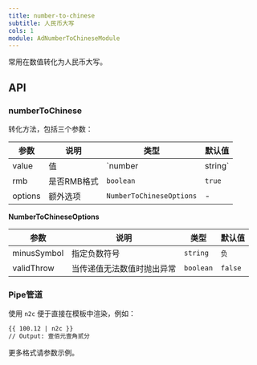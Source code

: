 ```yaml
---
title: number-to-chinese
subtitle: 人民币大写
cols: 1
module: AdNumberToChineseModule
---
```


常用在数值转化为人民币大写。

## API

### numberToChinese

转化方法，包括三个参数：

参数 | 说明 | 类型 | 默认值
----|------|-----|------
value | 值 | `number | string` | -
rmb | 是否RMB格式 | `boolean` | `true`
options | 额外选项 | `NumberToChineseOptions` | -

**NumberToChineseOptions**

参数 | 说明 | 类型 | 默认值
----|------|-----|------
minusSymbol | 指定负数符号 | `string` | `负`
validThrow | 当传递值无法数值时抛出异常 | `boolean` | `false`

### Pipe管道

使用 `n2c` 便于直接在模板中渲染，例如：

```html
{{ 100.12 | n2c }}
// Output: 壹佰元壹角贰分
```

更多格式请参数示例。
